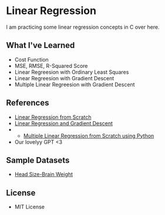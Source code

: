 # Linear Regression
I am practicing some linear regression concepts in C over here.

## What I've Learned
* Cost Function
* MSE, RMSE, R-Squared Score
* Linear Regreesion with Ordinary Least Squares
* Linear Regreesion with Gradient Descent
* Multiple Linear Regreesion with Gradient Descent

## References
* [Linear Regression from Scratch](https://towardsdatascience.com/linear-regression-from-scratch-cd0dee067f72)
* [Linear Regression and Gradient Descent](https://medium.com/analytics-vidhya/stop-just-using-machine-learning-and-learn-how-to-build-it-linear-regression-and-gradient-descent-3653de24c6d5)
* * [Multiple Linear Regression from Scratch using Python](https://medium.com/analytics-vidhya/multiple-linear-regression-from-scratch-using-python-db9368859f)
* Our lovelyy GPT <3

## Sample Datasets
* [Head Size-Brain Weight](https://github.com/FeezyHendrix/LinearRegressionfromscrath/blob/master/dataset.csv)

## License
* MIT License